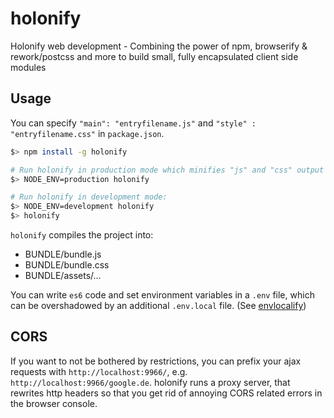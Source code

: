 # holonify
Holonify web development - Combining the power of npm, browserify &amp; rework/postcss and more to build small, fully encapsulated client side modules

## Usage
You can specify `"main": "entryfilename.js"` and `"style" : "entryfilename.css"` in `package.json`.

```bash
$> npm install -g holonify

# Run holonify in production mode which minifies "js" and "css" output
$> NODE_ENV=production holonify

# Run holonify in development mode:
$> NODE_ENV=development holonify
$> holonify

```
`holonify` compiles the project into:
* BUNDLE/bundle.js
* BUNDLE/bundle.css
* BUNDLE/assets/...

You can write `es6` code and set environment variables in a `.env` file, which can be overshadowed by an additional `.env.local` file. (See [envlocalify](https://github.com/serapath/envlocalify))

## CORS
If you want to not be bothered by restrictions, you can prefix your ajax
requests with `http://localhost:9966/`, e.g. `http://localhost:9966/google.de`.
holonify runs a proxy server, that rewrites http headers so that you get rid
of annoying CORS related errors in the browser console.
